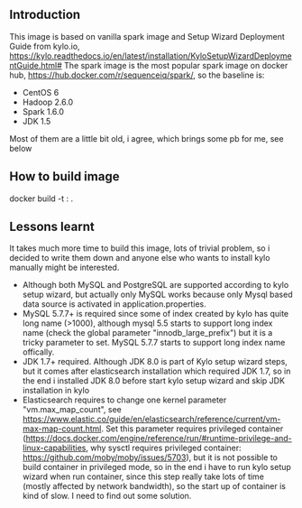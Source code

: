 ## Introduction
This image is based on vanilla spark image and Setup Wizard Deployment Guide from kylo.io, https://kylo.readthedocs.io/en/latest/installation/KyloSetupWizardDeploymentGuide.html#
The spark image is the most popular spark image on docker hub, https://hub.docker.com/r/sequenceiq/spark/, so the baseline is:
-   CentOS 6
-   Hadoop 2.6.0
-   Spark 1.6.0
-   JDK 1.5

Most of them are a little bit old, i agree, which brings some pb for me, see below

## How to build image
docker build -t <image name>:<version> .

## Lessons learnt
It takes much more time to build this image, lots of trivial problem, so i decided to write them down and anyone else who wants to install kylo manually might be interested.
-   Although both MySQL and PostgreSQL are supported according to kylo setup wizard, but actually only MySQL works because only Mysql based data source is activated in application.properties.
-   MySQL 5.7.7+ is required since some of index created by kylo has quite long name (>1000), although mysql 5.5 starts to support long index name (check the global parameter "innodb_large_prefix") but it is a tricky parameter to set. MySQL 5.7.7 starts to support long index name offically.
-   JDK 1.7+ required. Although JDK 8.0 is part of Kylo setup wizard steps, but it comes after elasticsearch installation which required JDK 1.7, so in the end i installed JDK 8.0 before start kylo setup wizard and skip JDK installation in kylo
-   Elasticsearch requires to change one kernel parameter "vm.max_map_count", see https://www.elastic.co/guide/en/elasticsearch/reference/current/vm-max-map-count.html. Set this parameter requires privileged container (https://docs.docker.com/engine/reference/run/#runtime-privilege-and-linux-capabilities, why sysctl requires privileged container: https://github.com/moby/moby/issues/5703), but it is not possible to build container in privileged mode, so in the end i have to run kylo setup wizard when run container, since this step really take lots of time (mostly affected by network bandwidth), so the start up of container is kind of slow. I need to find out some solution. 